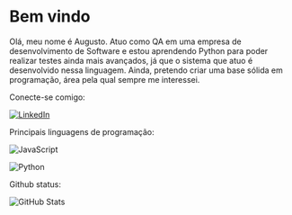 
# Bem vindo

Olá, meu nome é Augusto. Atuo como QA em uma empresa de desenvolvimento de Software e estou aprendendo Python para poder realizar testes ainda mais avançados, já que o sistema que atuo é desenvolvido nessa linguagem. Ainda, pretendo criar uma base sólida em programação, área pela qual sempre me interessei.


Conecte-se comigo: 

[![LinkedIn](https://img.shields.io/badge/LinkedIn-000?style=for-the-badge&logo=linkedin&logoColor=0E76A8)](https://www.linkedin.com/in/augusto-ross/)


Principais linguagens de programação:

![JavaScript](https://img.shields.io/badge/JavaScript-000?style=for-the-badge&logo=javascript)

![Python](https://img.shields.io/badge/Python-000?style=for-the-badge&logo=python)


Github status:

![GitHub Stats](https://github-readme-stats.vercel.app/api?username=SEUUSERNAME&theme=transparent&bg_color=000&border_color=30A3DC&show_icons=true&icon_color=30A3DC&title_color=E94D5F&text_color=FFF)